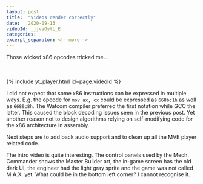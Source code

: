 ```yaml
---
layout: post
title:  "Videos render correctly"
date:   2020-09-13
videoId: _jjvaOylL_E
categories:
excerpt_separator: <!--more-->
---
```

Those wicked x86 opcodes tricked me...
<!--more-->
<br><br>
{% include yt_player.html id=page.videoId %}
<br>
  
I did not expect that some x86 instructions can be expressed in multiple ways. E.g. the opcode for `mov ax, cx` could be expressed as `668bc1h` as well as `6689c8h`. The Watcom compiler preferred the first notation while GCC the latter. This caused the block decoding issues seen in the previous post. Yet another reason not to design algorithms relying on self-modifying code for the x86 architecture in assembly.

Next steps are to add back audio support and to clean up all the MVE player related code.

The intro video is quite interesting. The control panels used by the Mech. Commander shows the Master Builder art, the in-game screen has the old dark UI, the engineer had the light gray sprite and the game was not called M.A.X. yet. What could be in the bottom left corner? I cannot recognise it.
